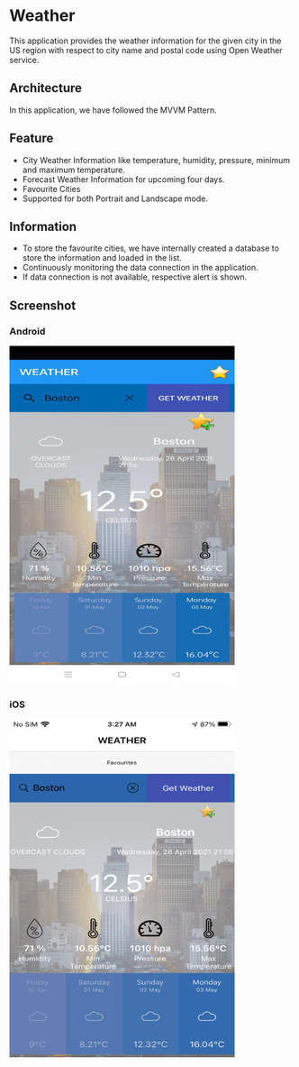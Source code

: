 # Weather
This application provides the weather information for the given city in the US region with respect to city name and postal code using Open Weather service.

## Architecture

In this application, we have followed the MVVM Pattern.

## Feature

* City Weather Information like temperature, humidity, pressure, minimum and maximum temperature.
* Forecast Weather Information for upcoming four days.
* Favourite Cities
* Supported for both Portrait and Landscape mode.

## Information

* To store the favourite cities, we have internally created a database to store the information and loaded in the list.
* Continuously monitoring the data connection in the application.
* If data connection is not available, respective alert is shown.

## Screenshot

### Android
<img src="https://github.com/dinesh4official/Weather/blob/main/Screenshot/Weather_Android.png" width="400" height="600">

### iOS
<img src="https://github.com/dinesh4official/Weather/blob/main/Screenshot/Weather_iOS.png" width="400" height="600">
